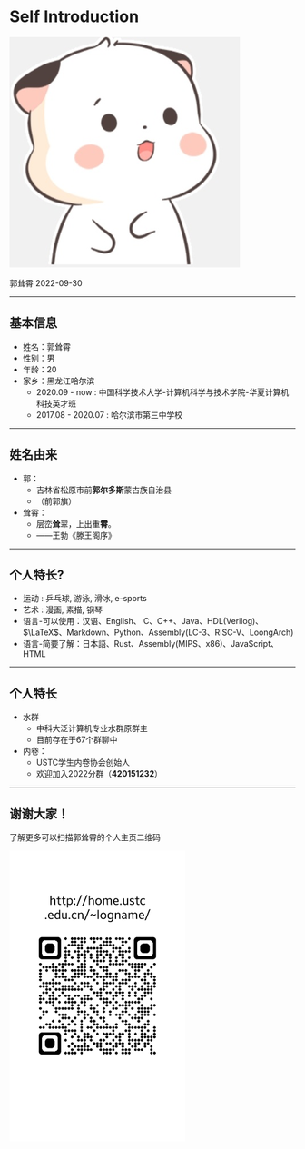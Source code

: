 # Self Introduction
![](pictures/avatar2.jpg)

郭耸霄 2022-09-30

---

## 基本信息

- 姓名：郭耸霄
- 性别：男
- 年龄：20
- 家乡：黑龙江哈尔滨
  - 2020.09 - now : 中国科学技术大学-计算机科学与技术学院-华夏计算机科技英才班
  - 2017.08 - 2020.07 : 哈尔滨市第三中学校

---

## 姓名由来

- 郭：
  - 吉林省松原市前**郭尔多斯**蒙古族自治县
  - （前郭旗）
- 耸霄：
  - 层峦**耸**翠，上出重**霄**。
  - ——王勃《滕王阁序》

---

## 个人特长?

- 运动 : 乒乓球, 游泳, 滑冰, e-sports
- 艺术 : 漫画, 素描, 钢琴
- 语言-可以使用：汉语、English、 C、C++、Java、HDL(Verilog)、$\LaTeX$、Markdown、Python、Assembly(LC-3、RISC-V、LoongArch)
- 语言-简要了解：日本語、Rust、Assembly(MIPS、x86)、JavaScript、HTML

---

## 个人特长

- 水群
  - 中科大泛计算机专业水群原群主
  - 目前存在于67个群聊中
- 内卷：
  - USTC学生内卷协会创始人
  - 欢迎加入2022分群（**420151232**）

---

## 谢谢大家！

了解更多可以扫描郭耸霄的个人主页二维码



<img src="pictures/QRCode.png" style="zoom:50%;" />